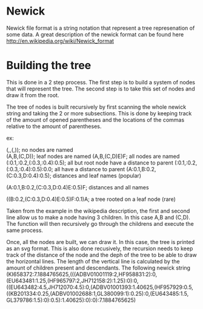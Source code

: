 Newick
======


Newick file format is a string notation that represent a tree represenation of some data. A great description of the newick format can be found here http://en.wikipedia.org/wiki/Newick_format


Building the tree
======

This is done in a 2 step process. The first step is to build a system of nodes that will represent the tree. The second step is to take this set of nodes and draw it from the root.

The tree of nodes is built recursively by first scanning the whole newick string and taking the 2 or more subsections. This is done by keeping track of the amount of opened parentheses and the locations of the commas relative to the amount of parentheses.

ex:

(,,(,));                               no nodes are named <br>
(A,B,(C,D));                           leaf nodes are named
(A,B,(C,D)E)F;                         all nodes are named
(:0.1,:0.2,(:0.3,:0.4):0.5);           all but root node have a distance to parent
(:0.1,:0.2,(:0.3,:0.4):0.5):0.0;       all have a distance to parent
(A:0.1,B:0.2,(C:0.3,D:0.4):0.5);       distances and leaf names (popular)

(A:0.1,B:0.2,(C:0.3,D:0.4)E:0.5)F;     distances and all names

((B:0.2,(C:0.3,D:0.4)E:0.5)F:0.1)A;    a tree rooted on a leaf node (rare)

Taken from the example in the wikipedia description, the first and second line allow us to make a node having 3 children. In this case A,B and (C,D). The function will then recursively go through the childrens and execute the same process.

Once, all the nodes are built, we can draw it. In this case, the tree is printed as an svg format. This is also done recusively, the recursion needs to keep track of the distance of the node and the deph of the tree to be able to draw the horizontal lines. The length of the vertical line is calculated by the amount of children present and descendants.
The following newick string (KI658372:7.1884765625,(((ADBV01001119:2,HF958831:2):0,(EU643481:1.25,(HF965797:2,JH712158:2):1.25):0):0,((EU643482:4.5,JH712070:4.5):0,(ADBV01001393:1.40625,(HF957929:0.5,((KB201334:0.25,(ADBV01002688:1,GL380099:1):0.25):0,(EU643485:1.5, GL379786:1.5):0):0.5):1.40625):0):0):7.1884765625)

